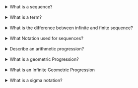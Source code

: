 <details>
  <summary>What is a sequence?</summary>

A sequence is a set of numbers written down in a specific order.
For example:
1,3,5,7,8 or -1,-2,-3,-4

</details>

<br>

<details>
  <summary>What is a term?</summary>

Each number in the sequence is called a `term` of the sequence.
The number of terms in the first sequence above is five, and the number of terms in the second is four.
1,3,5,7,8 or -1,-2,-3,-4

</details>

<br>

<details>

  <summary>What is the difference between infinite and finite sequence?</summary>

A finite sequence has a limited number of elements.
2,4,6,8,10 (This sequence ends at 10.)

An infinite sequence has an unlimited number of elements.

1,2,3,4,5,… (This sequence continues forever.)

</details>

<br>

<details>
  <summary>What Notation used for sequences?</summary>

We use a subscript notation to refer to different terms in a sequence. For example, suppose we denote (indicate) the sequence 1,3,5,7,9,11 by x. Then the first term can be called x~1~, the second term x~2~ and so on.
That is,
x~1~ = 1, x~2~ = 3, x~3~ = 5, x~4~ = 7, and so on

</details>

<br>

<details>
  <summary>Describe an arithmetic progression?</summary>

A particularly simple way of forming a sequence is to calculate each new term by `adding` a fixed amount to the previous term.
Such a sequence is called `arithmetic progression` or `arithmetic sequence`.
The fixed amount that is added each time is a constant called the `common difference`.

<h5 style="color:FireBrick;">Key points</h5>

An arithmetic progression can be written

a, a + d, a + 2d, a + 3d ....

`a` is the `first term`, `d` is the `common difference`.

Study the following pattern:

- The firs term is `a`
- The second term is a + d
- The third term is a + 2d
- The forth term is a + 3d

And so on. This lead to the following formula for the `n`th term:

`a + (n-1)d`

</details>

<br>

<details>
  <summary>What is a geometric Progression?</summary>

Another simple way of forming a sequence is to calculate each new term by `multiplying` the previous term by a fixed amount.
Such a sequence is called a `geometric sequence` or `geometric progression`.
The fixed amount by which term is multiplied is called the `common ratio`

<h5 style="color:FireBrick;">Key points</h5>

A geometric progression can be written:
_a, ar, ar^2^, ar^3^_ .....
_a_ is the `first term`, _r_ is the `common ratio`

Study the following pattern:

- The first term is _a_
- The second term is _ar_
- The third term is _ar^2^_
- The fourth term is _ar^3^_

and so on. This leads us to the following formula for the n^th^ term:

The n^th^ term of a geometric progression is given by ar^n-1^

</details>

<br>

<details>
  <summary>What is an Infinite Geometric Progression</summary>

An **infinite geometric series** is the sum of all terms in an **infinite geometric sequence** — where each term is multiplied by the same fixed number (called the **common ratio**).

##### Example:

If the first term is \( 1 \) and the common ratio (\( r \)) is \( \frac{1}{2} \):
$$1 + \frac{1}{2} + \frac{1}{4} + \frac{1}{8} + \frac{1}{16} + ...$$

This series goes on forever!

##### Key Points:

1. **Common Ratio** (\( r \)): The fixed number you multiply by to get each next term.
   - Example: \( r = \frac{1}{2} \).
2. **Convergence**: If \( |r| < 1 \) (|r| -> absolute value), the terms become smaller and smaller, and the series **converges** to a specific sum.
3. **Divergence**: If \( |r| \geq 1 \), the terms don't shrink, and the series grows without limit (**diverges**).

##### Formula for the Sum (if \( |r| < 1 \)):

\[
S = \frac{a}{1 - r}
\]
Where:

- \( S \) = sum of the series.
- \( a \) = first term.
- \( r \) = common ratio.

</details>

<br>

<details>
  <summary>What is a sigma notation?</summary>

Sigma notation $\sum_{}$, provides a concise and convenient way of writing long sums.
The sum 1+2+3 .... +10+11+12
can be written very concisely using the Greek letter $\sum_{}$ as

$$\sum_{k=1}^{k = 12} k$$

The $\sum_{}$ stands for sum, in this case the sum of all the values of `k` as `k` ranges through all whole numbers from 1 to 12.

</details>

<br>
